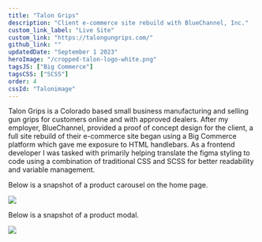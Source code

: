 ```yaml
---
title: "Talon Grips"
description: "Client e-commerce site rebuild with BlueChannel, Inc."
custom_link_label: "Live Site"
custom_link: "https://talongungrips.com/"
github_link: ""
updatedDate: "September 1 2023"
heroImage: "/cropped-talon-logo-white.png"
tagsJS: ["Big Commerce"]
tagsCSS: ["SCSS"]
order: 4
cssId: "Talonimage"
---
```


Talon Grips is a Colorado based small business manufacturing and selling gun grips for customers online and with approved dealers. After my employer, BlueChannel, provided a proof of concept design for the client, a full site rebuild of their e-commerce site began using a Big Commerce platform which gave me exposure to HTML handlebars. As a frontend developer I was tasked with primarily helping translate the figma styling to code using a combination of traditional CSS and SCSS for better readability and variable management.

Below is a snapshot of a product carousel on the home page.

![](/talon-grips-pistols.png)

Below is a snapshot of a product modal.

![](/talon-grips-for-remington.png)
